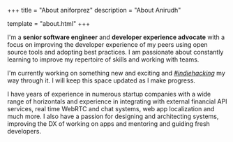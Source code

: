 +++
title = "About aniforprez"
description = "About Anirudh"

template = "about.html"
+++

I'm a __senior software engineer__ and __developer experience advocate__ with a focus on improving the developer
experience of my peers using open source tools and adopting best practices. I am passionate about constantly learning to
improve my repertoire of skills and working with teams.

I'm currently working on something new and exciting and *[#indiehacking](/tags/indiehacking)* my way through it. I will keep this space updated as I make progress.

I have years of experience in numerous startup companies with a wide range of horizontals and experience in integrating
with external financial API services, real time WebRTC and chat systems, web app localization and much more. I also have a
passion for designing and architecting systems, improving the DX of working on apps and mentoring and
guiding fresh developers.
